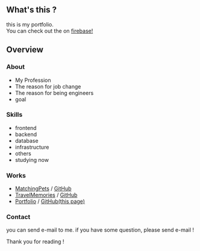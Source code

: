 ## What's this ?
this is my portfolio.  
You can check out the on [firebase!](https://portfolio-f4b3a.web.app/)  
  
## Overview
### About
- My Profession
- The reason for job change
- The reason for being engineers
- goal
### Skills
- frontend
- backend
- database
- infrastructure
- others
- studying now
### Works
- [MatchingPets](https://matchingpet.herokuapp.com/) / [GitHub](https://github.com/watanabedaigo/MatchingPets)
- [TravelMemories](https://your-memories-dd52e.web.app/) / [GitHub](https://github.com/watanabedaigo/TravelMemories)
- [Portfolio](https://portfolio-f4b3a.web.app/) / [GitHub(this page)](https://github.com/watanabedaigo/Portfolio)
### Contact
you can send e-mail to me.
if you have some question, please send e-mail !

Thank you for reading !
